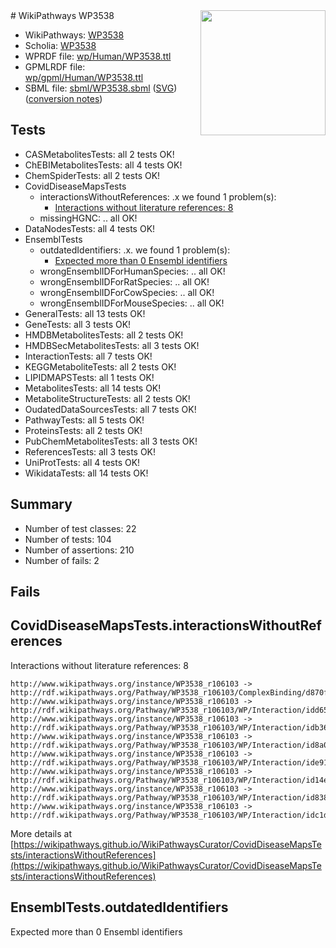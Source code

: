 <img style="float: right; width: 200px" src="../logo.png" />
# WikiPathways WP3538

* WikiPathways: [WP3538](https://identifiers.org/wikipathways:WP3538)
* Scholia: [WP3538](https://scholia.toolforge.org/wikipathways/WP3538)
* WPRDF file: [wp/Human/WP3538.ttl](../wp/Human/WP3538.ttl)
* GPMLRDF file: [wp/gpml/Human/WP3538.ttl](../wp/gpml/Human/WP3538.ttl)
* SBML file: [sbml/WP3538.sbml](../sbml/WP3538.sbml) ([SVG](../sbml/WP3538.svg)) ([conversion notes](../sbml/WP3538.txt))

## Tests
* CASMetabolitesTests: all 2 tests OK!
* ChEBIMetabolitesTests: all 4 tests OK!
* ChemSpiderTests: all 2 tests OK!
* CovidDiseaseMapsTests
    * interactionsWithoutReferences: .x we found 1 problem(s):
        * [Interactions without literature references: 8](#2e295936)
    * missingHGNC: .. all OK!
* DataNodesTests: all 4 tests OK!
* EnsemblTests
    * outdatedIdentifiers: .x. we found 1 problem(s):
        * [Expected more than 0 Ensembl identifiers](#f44398b7)
    * wrongEnsemblIDForHumanSpecies: .. all OK!
    * wrongEnsemblIDForRatSpecies: .. all OK!
    * wrongEnsemblIDForCowSpecies: .. all OK!
    * wrongEnsemblIDForMouseSpecies: .. all OK!
* GeneralTests: all 13 tests OK!
* GeneTests: all 3 tests OK!
* HMDBMetabolitesTests: all 2 tests OK!
* HMDBSecMetabolitesTests: all 3 tests OK!
* InteractionTests: all 7 tests OK!
* KEGGMetaboliteTests: all 2 tests OK!
* LIPIDMAPSTests: all 1 tests OK!
* MetabolitesTests: all 14 tests OK!
* MetaboliteStructureTests: all 2 tests OK!
* OudatedDataSourcesTests: all 7 tests OK!
* PathwayTests: all 5 tests OK!
* ProteinsTests: all 2 tests OK!
* PubChemMetabolitesTests: all 3 tests OK!
* ReferencesTests: all 3 tests OK!
* UniProtTests: all 4 tests OK!
* WikidataTests: all 14 tests OK!


## Summary

* Number of test classes: 22
* Number of tests: 104
* Number of assertions: 210
* Number of fails: 2

## Fails

<a name="2e295936" />

## CovidDiseaseMapsTests.interactionsWithoutReferences

Interactions without literature references: 8
```
http://www.wikipathways.org/instance/WP3538_r106103 -> http://rdf.wikipathways.org/Pathway/WP3538_r106103/ComplexBinding/d870f
http://www.wikipathways.org/instance/WP3538_r106103 -> http://rdf.wikipathways.org/Pathway/WP3538_r106103/WP/Interaction/idd65c447
http://www.wikipathways.org/instance/WP3538_r106103 -> http://rdf.wikipathways.org/Pathway/WP3538_r106103/WP/Interaction/idb36d3fb2
http://www.wikipathways.org/instance/WP3538_r106103 -> http://rdf.wikipathways.org/Pathway/WP3538_r106103/WP/Interaction/id8a009e33
http://www.wikipathways.org/instance/WP3538_r106103 -> http://rdf.wikipathways.org/Pathway/WP3538_r106103/WP/Interaction/ide9158e47
http://www.wikipathways.org/instance/WP3538_r106103 -> http://rdf.wikipathways.org/Pathway/WP3538_r106103/WP/Interaction/id14eefeb
http://www.wikipathways.org/instance/WP3538_r106103 -> http://rdf.wikipathways.org/Pathway/WP3538_r106103/WP/Interaction/id8382b5b3
http://www.wikipathways.org/instance/WP3538_r106103 -> http://rdf.wikipathways.org/Pathway/WP3538_r106103/WP/Interaction/idc1d44eec
```

More details at [https://wikipathways.github.io/WikiPathwaysCurator/CovidDiseaseMapsTests/interactionsWithoutReferences](https://wikipathways.github.io/WikiPathwaysCurator/CovidDiseaseMapsTests/interactionsWithoutReferences)

<a name="f44398b7" />

## EnsemblTests.outdatedIdentifiers

Expected more than 0 Ensembl identifiers

